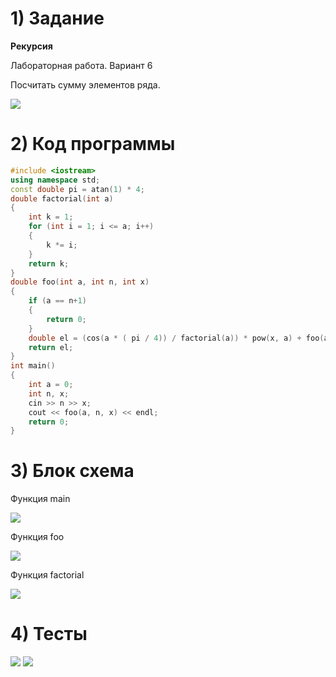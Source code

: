 # 1) Задание
**Рекурсия** 

Лабораторная работа. Вариант 6

Посчитать cумму элементов ряда.

<image src ="var6.png">

# 2) Код программы

```cpp
#include <iostream>
using namespace std;
const double pi = atan(1) * 4;
double factorial(int a)
{
	int k = 1;
	for (int i = 1; i <= a; i++)
	{
		k *= i;
	}
	return k;
}
double foo(int a, int n, int x)
{
	if (a == n+1)
	{
		return 0;
	}
	double el = (cos(a * ( pi / 4)) / factorial(a)) * pow(x, a) + foo(a+1, n, x);
	return el;
}
int main()
{
	int a = 0;
	int n, x;
	cin >> n >> x;
	cout << foo(a, n, x) << endl;
	return 0;
}
```

# 3) Блок схема

Функция main

<image src ="SoR_main.drawio.png">
	
Функция foo

<image src ="SoR_foo_s2.drawio.png">
	
Функция factorial

<image src ="SoR_fact.drawio.png">

  
# 4) Тесты
<image src ="test1_SoR.png">

<image src ="test2_SoR.png">
